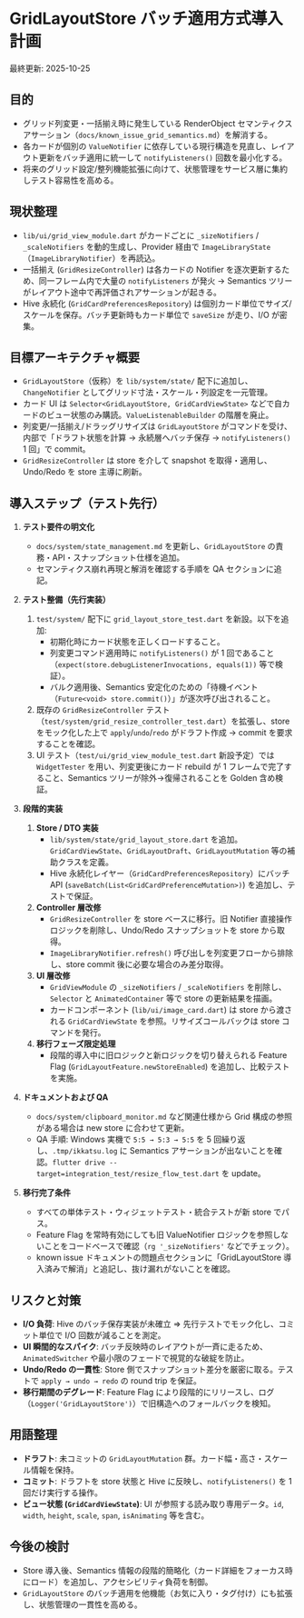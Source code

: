 # GridLayoutStore バッチ適用方式導入計画
最終更新: 2025-10-25

## 目的
- グリッド列変更・一括揃え時に発生している RenderObject セマンティクスアサーション（`docs/known_issue_grid_semantics.md`）を解消する。
- 各カードが個別の `ValueNotifier` に依存している現行構造を見直し、レイアウト更新をバッチ適用に統一して `notifyListeners()` 回数を最小化する。
- 将来のグリッド設定/整列機能拡張に向けて、状態管理をサービス層に集約しテスト容易性を高める。

## 現状整理
- `lib/ui/grid_view_module.dart` がカードごとに `_sizeNotifiers` / `_scaleNotifiers` を動的生成し、Provider 経由で `ImageLibraryState`（`ImageLibraryNotifier`）を再読込。
- 一括揃え (`GridResizeController`) は各カードの Notifier を逐次更新するため、同一フレーム内で大量の `notifyListeners` が発火 → Semantics ツリーがレイアウト途中で再評価されアサーションが起きる。
- Hive 永続化 (`GridCardPreferencesRepository`) は個別カード単位でサイズ/スケールを保存。バッチ更新時もカード単位で `saveSize` が走り、I/O が密集。

## 目標アーキテクチャ概要
- `GridLayoutStore`（仮称）を `lib/system/state/` 配下に追加し、`ChangeNotifier` としてグリッド寸法・スケール・列設定を一元管理。
- カード UI は `Selector<GridLayoutStore, GridCardViewState>` などで自カードのビュー状態のみ購読。`ValueListenableBuilder` の階層を廃止。
- 列変更/一括揃え/ドラッグリサイズは `GridLayoutStore` がコマンドを受け、内部で「ドラフト状態を計算 → 永続層へバッチ保存 → `notifyListeners()` 1 回」で commit。
- `GridResizeController` は store を介して snapshot を取得・適用し、Undo/Redo を store 主導に刷新。

## 導入ステップ（テスト先行）
1. **テスト要件の明文化**
   - `docs/system/state_management.md` を更新し、`GridLayoutStore` の責務・API・スナップショット仕様を追加。
   - セマンティクス崩れ再現と解消を確認する手順を QA セクションに追記。

2. **テスト整備（先行実装）**
   1. `test/system/` 配下に `grid_layout_store_test.dart` を新設。以下を追加:
      - 初期化時にカード状態を正しくロードすること。
      - 列変更コマンド適用時に `notifyListeners()` が 1 回であること（`expect(store.debugListenerInvocations, equals(1))` 等で検証）。
      - バルク適用後、Semantics 安定化のための「待機イベント（`Future<void> store.commit()`）」が逐次呼び出されること。
   2. 既存の `GridResizeController` テスト（`test/system/grid_resize_controller_test.dart`）を拡張し、store をモック化した上で `apply`/`undo`/`redo` がドラフト作成 → commit を要求することを確認。
   3. UI テスト（`test/ui/grid_view_module_test.dart` 新設予定）では `WidgetTester` を用い、列変更後にカード rebuild が 1 フレームで完了すること、Semantics ツリーが除外→復帰されることを Golden 含め検証。

3. **段階的実装**
   1. **Store / DTO 実装**
      - `lib/system/state/grid_layout_store.dart` を追加。`GridCardViewState`、`GridLayoutDraft`、`GridLayoutMutation` 等の補助クラスを定義。
      - Hive 永続化レイヤー（`GridCardPreferencesRepository`）にバッチ API (`saveBatch(List<GridCardPreferenceMutation>)`) を追加し、テストで保証。
   2. **Controller 層改修**
      - `GridResizeController` を store ベースに移行。旧 Notifier 直接操作ロジックを削除し、Undo/Redo スナップショットを store から取得。
      - `ImageLibraryNotifier.refresh()` 呼び出しを列変更フローから排除し、store commit 後に必要な場合のみ差分取得。
   3. **UI 層改修**
      - `GridViewModule` の `_sizeNotifiers` / `_scaleNotifiers` を削除し、`Selector` と `AnimatedContainer` 等で store の更新結果を描画。
      - カードコンポーネント (`lib/ui/image_card.dart`) は store から渡される `GridCardViewState` を参照。リサイズコールバックは store コマンドを発行。
   4. **移行フェーズ限定処理**
      - 段階的導入中に旧ロジックと新ロジックを切り替えられる Feature Flag (`GridLayoutFeature.newStoreEnabled`) を追加し、比較テストを実施。

4. **ドキュメントおよび QA**
   - `docs/system/clipboard_monitor.md` など関連仕様から Grid 構成の参照がある場合は new store に合わせて更新。
   - QA 手順: Windows 実機で `5:5 → 5:3 → 5:5` を 5 回繰り返し、`.tmp/ikkatsu.log` に Semantics アサーションが出ないことを確認。`flutter drive --target=integration_test/resize_flow_test.dart` を update。

5. **移行完了条件**
   - すべての単体テスト・ウィジェットテスト・統合テストが新 store でパス。
   - Feature Flag を常時有効にしても旧 ValueNotifier ロジックを参照しないことをコードベースで確認（`rg '_sizeNotifiers'` などでチェック）。
   - known issue ドキュメントの問題点セクションに「GridLayoutStore 導入済みで解消」と追記し、抜け漏れがないことを確認。

## リスクと対策
- **I/O 負荷**: Hive のバッチ保存実装が未確立 ⇒ 先行テストでモック化し、コミット単位で I/O 回数が減ることを測定。
- **UI 瞬間的なスパイク**: バッチ反映時のレイアウトが一斉に走るため、`AnimatedSwitcher` や最小限のフェードで視覚的な破綻を防止。
- **Undo/Redo の一貫性**: Store 側でスナップショット差分を厳密に取る。テストで `apply → undo → redo` の round trip を保証。
- **移行期間のデグレード**: Feature Flag により段階的にリリースし、ログ（`Logger('GridLayoutStore')`）で旧構造へのフォールバックを検知。

## 用語整理
- **ドラフト**: 未コミットの `GridLayoutMutation` 群。カード幅・高さ・スケール情報を保持。
- **コミット**: ドラフトを store 状態と Hive に反映し、`notifyListeners()` を 1 回だけ実行する操作。
- **ビュー状態 (`GridCardViewState`)**: UI が参照する読み取り専用データ。`id`, `width`, `height`, `scale`, `span`, `isAnimating` 等を含む。

## 今後の検討
- Store 導入後、Semantics 情報の段階的簡略化（カード詳細をフォーカス時にロード）を追加し、アクセシビリティ負荷を制御。
- `GridLayoutStore` のバッチ適用を他機能（お気に入り・タグ付け）にも拡張し、状態管理の一貫性を高める。

